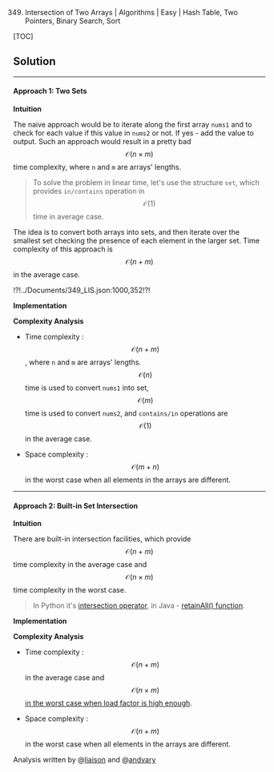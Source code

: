 349. Intersection of Two Arrays | Algorithms | Easy | Hash Table, Two Pointers, Binary Search, Sort

[TOC]

## Solution

---

#### Approach 1: Two Sets

**Intuition**

The naive approach would be to iterate along the first array `nums1`
and to check for each value if this value in `nums2` or not. 
If yes - add the value to output. Such an approach would result 
in a pretty bad
$$\mathcal{O}(n \times m)$$ time complexity, where `n` and `m` are 
arrays' lengths.

> To solve the problem in linear time, let's use the structure `set`,
which provides `in/contains` operation in $$\mathcal{O}(1)$$ time in
average case.

The idea is to convert both arrays into sets, and then iterate over 
the smallest set checking the presence of each element in the larger set.
Time complexity of this approach is $$\mathcal{O}(n + m)$$ in the average case.

!?!../Documents/349_LIS.json:1000,352!?!

**Implementation**



**Complexity Analysis**

* Time complexity : $$\mathcal{O}(n + m)$$, where `n` and `m` are 
arrays' lengths. $$\mathcal{O}(n)$$ time is used to convert `nums1`
into set, $$\mathcal{O}(m)$$ time is used to convert `nums2`, and
`contains/in` operations are $$\mathcal{O}(1)$$ in the average case.
 
* Space complexity : $$\mathcal{O}(m + n)$$ in the worst case when
all elements in the arrays are different.




---
#### Approach 2: Built-in Set Intersection

**Intuition**

There are built-in intersection facilities,
which provide $$\mathcal{O}(n + m)$$ time complexity in the 
average case and $$\mathcal{O}(n \times m)$$ time complexity in the 
worst case. 

> In Python it's [intersection operator](https://wiki.python.org/moin/TimeComplexity#set), 
in Java - [retainAll() function](https://docs.oracle.com/javase/8/docs/api/java/util/AbstractCollection.html#retainAll-java.util.Collection-).

**Implementation**



**Complexity Analysis**

* Time complexity : $$\mathcal{O}(n + m)$$ in the average case 
 and $$\mathcal{O}(n \times m)$$ [in the worst case
 when load factor is high enough](https://wiki.python.org/moin/TimeComplexity#set).
 
* Space complexity : $$\mathcal{O}(n + m)$$ in the worst case when
all elements in the arrays are different.

Analysis written by @[liaison](https://leetcode.com/liaison/)
and @[andvary](https://leetcode.com/andvary/)
